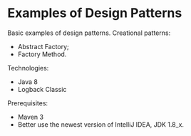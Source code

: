 # Examples of Design Patterns

Basic examples of design patterns.
Creational patterns:
- Abstract Factory;
- Factory Method.

Technologies:
- Java 8
- Logback Classic

Prerequisites:
- Maven 3
- Better use the newest version of IntelliJ IDEA, JDK 1.8_x.
